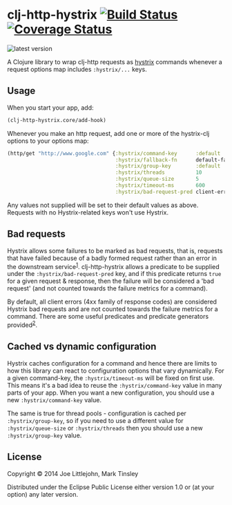 # clj-http-hystrix [![Build Status](https://travis-ci.org/joelittlejohn/clj-http-hystrix.svg?branch=master)](https://travis-ci.org/joelittlejohn/clj-http-hystrix) [![Coverage Status](https://coveralls.io/repos/joelittlejohn/clj-http-hystrix/badge.svg?branch=master)](https://coveralls.io/r/joelittlejohn/clj-http-hystrix?branch=master)

![latest version](https://clojars.org/clj-http-hystrix/latest-version.svg)

A Clojure library to wrap clj-http requests as [hystrix](https://github.com/Netflix/Hystrix) commands whenever a request options map includes `:hystrix/...` keys.

## Usage

When you start your app, add:

```clj
(clj-http-hystrix.core/add-hook)
```

Whenever you make an http request, add one or more of the hystrix-clj options to your options map:

```clj
(http/get "http://www.google.com" {:hystrix/command-key      :default
                                   :hystrix/fallback-fn      default-fallback
                                   :hystrix/group-key        :default
                                   :hystrix/threads          10
                                   :hystrix/queue-size       5
                                   :hystrix/timeout-ms       600
                                   :hystrix/bad-request-pred client-error?}}
```
Any values not supplied will be set to their default values as above. Requests with no Hystrix-related keys won't use Hystrix.

## Bad requests

Hystrix allows some failures to be marked as bad requests, that is, requests that have failed because of a badly formed request rather than an error in the downstream service<sup>[1](https://github.com/Netflix/Hystrix/wiki/How-To-Use#error-propagation)</sup>. clj-http-hystrix allows a predicate to be supplied under the `:hystrix/bad-request-pred` key, and if this predicate returns `true` for a given request & response, then the failure will be considered a 'bad request' (and not counted towards the failure metrics for a command).

By default, all client errors (4xx family of response codes) are considered Hystrix bad requests and are not counted towards the failure metrics for a command. There are some useful predicates and predicate generators provided<sup>[2](https://github.com/joelittlejohn/clj-http-hystrix/blob/18a4f8f9636e531558a57557681c5d5861b27e42/src/clj_http_hystrix/core.clj#L67)</sup>.

## Cached vs dynamic configuration

Hystrix caches configuration for a command and hence there are limits to how this library can react to configuration options that vary dynamically. For a given command-key, the `:hystrix/timeout-ms` will be fixed on first use. This means it's a bad idea to reuse the `:hystrix/command-key` value in many parts of your app. When you want a new configuration, you should use a new `:hystrix/command-key` value.

The same is true for thread pools - configuration is cached per `:hystrix/group-key`, so if you need to use a different value for `:hystrix/queue-size` or `:hystrix/threads` then you should use a new `:hystrix/group-key` value.

## License

Copyright © 2014 Joe Littlejohn, Mark Tinsley

Distributed under the Eclipse Public License either version 1.0 or (at
your option) any later version.
